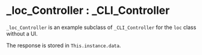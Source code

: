 # _loc_Controller : _CLI_Controller

`_loc_Controller` is an example subclass of `_CLI_Controller` for the `loc` class without a UI. 

The response is stored in `This.instance.data`.
